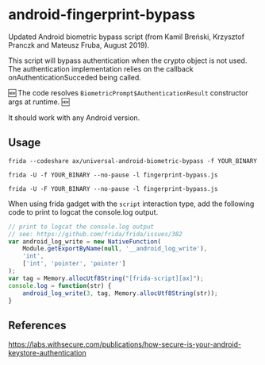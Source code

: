 # android-fingerprint-bypass

Updated Android biometric bypass script (from Kamil Breński, Krzysztof Pranczk and Mateusz Fruba, August 2019).

This script will bypass authentication when the crypto object is not used. The authentication implementation relies on the callback onAuthenticationSucceded being called.

:new: The code resolves `BiometricPrompt$AuthenticationResult` constructor args at runtime. :new: 

It should work with any Android version.

## Usage

```
frida --codeshare ax/universal-android-biometric-bypass -f YOUR_BINARY
```
```
frida -U -f YOUR_BINARY --no-pause -l fingerprint-bypass.js
```
```
frida -U -F YOUR_BINARY --no-pause -l fingerprint-bypass.js
```
When using frida gadget with the `script` interaction type, add the following code to print to logcat the console.log output.

```js
// print to logcat the console.log output
// see: https://github.com/frida/frida/issues/382
var android_log_write = new NativeFunction(
    Module.getExportByName(null, '__android_log_write'),
    'int',
    ['int', 'pointer', 'pointer']
);
var tag = Memory.allocUtf8String("[frida-script][ax]");
console.log = function(str) {
    android_log_write(3, tag, Memory.allocUtf8String(str));
}

```


## References 

https://labs.withsecure.com/publications/how-secure-is-your-android-keystore-authentication
